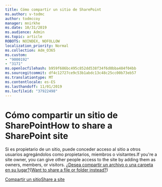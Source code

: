 ```yaml
---
title: Cómo compartir un sitio de SharePoint
ms.author: v-todmc
author: todmccoy
manager: mnirkhe
ms.date: 10/31/2019
ms.audience: Admin
ms.topic: article
ROBOTS: NOINDEX, NOFOLLOW
localization_priority: Normal
ms.collection: Adm_O365
ms.custom:
- "9000192"
- "3171"
ms.openlocfilehash: b959f686bc495c852dd538f34f6d0bba484f04bb
ms.sourcegitcommit: df4c12727ce9c53b1abdc13c48c25cc00b73eb57
ms.translationtype: MT
ms.contentlocale: es-ES
ms.lasthandoff: 11/01/2019
ms.locfileid: "37922498"
---
```

# <a name="how-to-share-a-sharepoint-site"></a><span data-ttu-id="a85d4-102">Cómo compartir un sitio de SharePoint</span><span class="sxs-lookup"><span data-stu-id="a85d4-102">How to share a SharePoint site</span></span>

<span data-ttu-id="a85d4-103">Si es propietario de un sitio, puede conceder acceso al sitio a otros usuarios agregándolos como propietarios, miembros o visitantes.</span><span class="sxs-lookup"><span data-stu-id="a85d4-103">If you're a site owner, you can give other people access to the site by adding them as owners, members, or visitors.</span></span> <span data-ttu-id="a85d4-104">[¿Desea compartir un archivo o una carpeta en su lugar?](https://support.office.com/article/share-sharepoint-files-or-folders-1fe37332-0f9a-4719-970e-d2578da4941c)</span><span class="sxs-lookup"><span data-stu-id="a85d4-104">([Want to share a file or folder instead?](https://support.office.com/article/share-sharepoint-files-or-folders-1fe37332-0f9a-4719-970e-d2578da4941c))</span></span>

[<span data-ttu-id="a85d4-105">Compartir un sitio</span><span class="sxs-lookup"><span data-stu-id="a85d4-105">Share a site</span></span>](https://support.office.com/en-us/article/share-a-site-958771a8-d041-4eb8-b51c-afea2eae3658?ui=en-US&rs=en-US&ad=US)